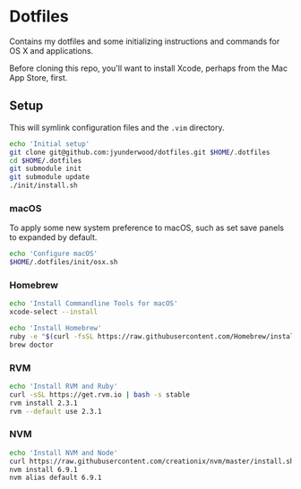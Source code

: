# Dotfiles

Contains my dotfiles and some initializing instructions and commands for OS X and applications.

Before cloning this repo, you'll want to install Xcode, perhaps from the Mac App Store, first.

## Setup

This will symlink configuration files and the `.vim` directory.

```bash
echo 'Initial setup'
git clone git@github.com:jyunderwood/dotfiles.git $HOME/.dotfiles
cd $HOME/.dotfiles
git submodule init
git submodule update
./init/install.sh
```

### macOS

To apply some new system preference to macOS, such as set save panels to expanded by default.

```bash
echo 'Configure macOS'
$HOME/.dotfiles/init/osx.sh
```

### Homebrew

```bash
echo 'Install Commandline Tools for macOS'
xcode-select --install

echo 'Install Homebrew'
ruby -e "$(curl -fsSL https://raw.githubusercontent.com/Homebrew/install/master/install)"
brew doctor
```

### RVM

```bash
echo 'Install RVM and Ruby'
curl -sSL https://get.rvm.io | bash -s stable
rvm install 2.3.1
rvm --default use 2.3.1
```

### NVM

```bash
echo 'Install NVM and Node'
curl https://raw.githubusercontent.com/creationix/nvm/master/install.sh | bash
nvm install 6.9.1
nvm alias default 6.9.1
```
